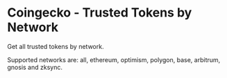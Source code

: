 # Coingecko - Trusted Tokens by Network

Get all trusted tokens by network. 

Supported networks are: all, ethereum, optimism, polygon, base, arbitrum, gnosis and zksync.